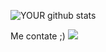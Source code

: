 
![YOUR github stats](https://github-readme-stats.vercel.app/api?username=leomarsousajr)

Me contate ;) 
[<img src="https://img.shields.io/badge/linkedin-%230077B5.svg?&style=for-the-badge&logo=linkedin&logoColor=white" />](https://www.linkedin.com/in/leomar-sousa-766139216/)
